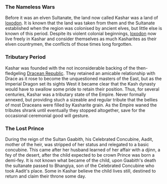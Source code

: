 ### The Nameless Wars

Before it was an elven Sultanate, the land now called Kashar was a land of [loxodon](../../Species/Homonids/Loxodon.md). It is known that the land was taken from them and the Sultanate established when the region was colonised by ancient elves, but little else is known of this period. Despite its violent colonial beginnings, [loxodon](../../Species/Homonids/Loxodon.md) now live freely in Kashar and consider themselves as much Kasharites as their elven countrymen, the conflicts of those times long forgotten.

### Tributary Period

Kashar was founded with the not inconsiderable backing of the then-fledgeling [Dracean Republic](../Drace). They retained an amicable relationship with Drace as it rose to become the unquestioned masters of the East, but as the Imperial Dragon set its sights West it became clear that the Kash dynasty would have to swallow some pride to retain their position. Thus, for several centuries, Kashar was a tributary state of the Empire. Never formally annexed, but providing stuch a sizeable and regular tribute that the bellies of most Draceans were filled by Kasharite grain. As the Empire waned the tributes shrank until eventually they stopped altogether, save for the occasional ceremonial good will gesture.

### The Lost Prince

During the reign of the Sultan Gaabith, his Celebrated Concubine, Aadit, mother of the heir, was stripped of her status and relegated to a basic concubine. This came after her husband learned of her affair with a djinn, a fey of the desert, after the child expected to be crown Prince was born a demi-fey. It is not known what became of the child, upon Gaabith's death the sultanate passed to Bhangiya, son of the Celebrated Concubine who took Aadit's place. Some in Kashar believe the child lives still, destined to return and claim their throne some day.